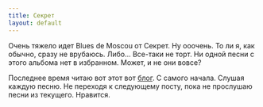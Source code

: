 ```yaml
---
title: Секрет
layout: default
---
```

Очень тяжело идет Blues de Moscou от Секрет. Ну ооочень. То ли я, как обычно, сразу не врубаюсь. Либо... Все-таки не торт. Ни одной песни с этого альбома нет в избранном. Может, и не они вовсе?  

Последнее время читаю вот этот вот [блог](http://breakd0wn.tumblr.com/). С самого начала. Слушая каждую песню. Не переходя к следующему посту, пока не прослушаю песни из текущего. Нравится.
